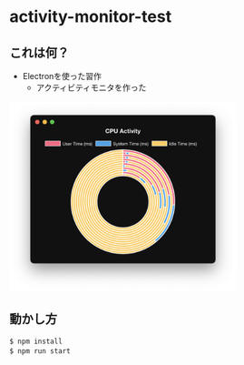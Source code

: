 # activity-monitor-test
## これは何？
- Electronを使った習作
  - アクティビティモニタを作った

<img src="image.png" width=400>

## 動かし方
```bash
$ npm install
$ npm run start
```